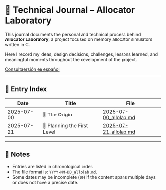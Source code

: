 # 📖 Technical Journal – Allocator Laboratory

This journal documents the personal and technical process behind **Allocator Laboratory**, a project focused on memory allocator simulators written in C.

Here I record my ideas, design decisions, challenges, lessons learned, and meaningful moments throughout the development of the project.

[Consultaersión en español](../es/journal_index.es.md)

---

## 📅 Entry Index

| Date        | Title                             | File                             |
|-------------|------------------------------------|----------------------------------|
| 2025-07-00  | 🌱 The Origin                      | [2025-07-00_allolab.md](./entries/2025-07-00_allolab.md) |
| 2025-07-21  | 🧱 Planning the First Level         | [2025-07-21_allolab.md](./entries/2025-07-21_allolab.md) |

---

## 🧭 Notes

- Entries are listed in chronological order.
- The file format is: `YYYY-MM-DD_allolab.md`.
- Some dates may be incomplete (`00`) if the content spans multiple days or does not have a precise date.
